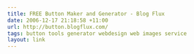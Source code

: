 ```yaml
---
title: FREE Button Maker and Generator - Blog Flux
date: 2006-12-17 21:18:58 +11:00
url: http://button.blogflux.com/
tags: button tools generator webdesign web images service
layout: link
---
```

